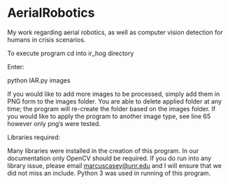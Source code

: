 # AerialRobotics
My work regarding aerial robotics, as well as computer vision detection for humans in crisis scenarios.

To execute program cd into ir_hog directory

Enter:

python IAR.py images


If you would like to add more images to be processed, simply add them in PNG form to the images folder. You are able to delete applied folder at any time; the program will re-create the folder based on the images folder. If you would like to apply the program to another image type, see line 65 however only png’s were tested.


Libraries required:

Many libraries were installed in the creation of this program. In our documentation only OpenCV should be required. If you do run into any library issue, please email marcuscasey@unr.edu and I will ensure that we did not miss an include. Python 3 was used in running of this program. 




